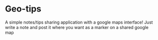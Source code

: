 # Geo-tips
A simple notes/tips sharing application with a google maps interface! Just write a note and post it where you want as a marker on a shared google map
